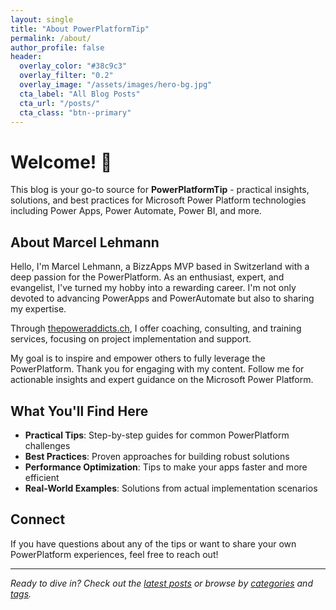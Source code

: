 ```yaml
---
layout: single
title: "About PowerPlatformTip"
permalink: /about/
author_profile: false
header:
  overlay_color: "#38c9c3"
  overlay_filter: "0.2"
  overlay_image: "/assets/images/hero-bg.jpg"
  cta_label: "All Blog Posts"
  cta_url: "/posts/"
  cta_class: "btn--primary"
---
```


# Welcome! 👋

This blog is your go-to source for **PowerPlatformTip** - practical insights, solutions, and best practices for Microsoft Power Platform technologies including Power Apps, Power Automate, Power BI, and more.

## About Marcel Lehmann

Hello, I'm Marcel Lehmann, a BizzApps MVP based in Switzerland with a deep passion for the PowerPlatform. As an enthusiast, expert, and evangelist, I've turned my hobby into a rewarding career. I'm not only devoted to advancing PowerApps and PowerAutomate but also to sharing my expertise.

Through [thepoweraddicts.ch](https://thepoweraddicts.ch/), I offer coaching, consulting, and training services, focusing on project implementation and support.

My goal is to inspire and empower others to fully leverage the PowerPlatform. Thank you for engaging with my content. Follow me for actionable insights and expert guidance on the Microsoft Power Platform.

## What You'll Find Here

- **Practical Tips**: Step-by-step guides for common PowerPlatform challenges
- **Best Practices**: Proven approaches for building robust solutions
- **Performance Optimization**: Tips to make your apps faster and more efficient
- **Real-World Examples**: Solutions from actual implementation scenarios

## Connect

If you have questions about any of the tips or want to share your own PowerPlatform experiences, feel free to reach out!

---

*Ready to dive in? Check out the [latest posts](/posts/) or browse by [categories](/categories/) and [tags](/tags/).*
